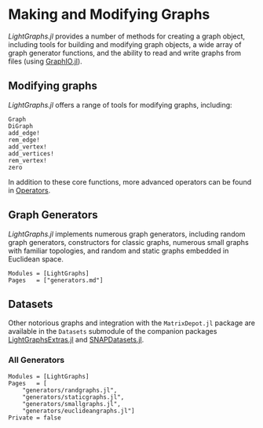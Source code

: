 # Making and Modifying Graphs

*LightGraphs.jl* provides a number of methods for creating a graph object,
including tools for building and modifying graph objects, a wide array of graph
generator functions, and the ability to read and write graphs from files
(using [GraphIO.jl](https://github.com/JuliaGraphs/GraphIO.jl)).


## Modifying graphs

*LightGraphs.jl* offers a range of tools for modifying graphs, including:

```@docs
Graph
DiGraph
add_edge!
rem_edge!
add_vertex!
add_vertices!
rem_vertex!
zero
```

In addition to these core functions, more advanced operators can be found in [Operators](@ref).

## Graph Generators

*LightGraphs.jl* implements numerous graph generators, including random graph generators, constructors for classic graphs, numerous small graphs with familiar topologies, and random and static graphs embedded in Euclidean space.

```@index
Modules = [LightGraphs]
Pages   = ["generators.md"]
```

## Datasets

Other notorious graphs and integration with the `MatrixDepot.jl` package are available in the `Datasets` submodule of the companion packages [LightGraphsExtras.jl](https://github.com/JuliaGraphs/LightGraphsExtras.jl) and [SNAPDatasets.jl](https://github.com/JuliaGraphs/SNAPDatasets.jl).

### All Generators

```@autodocs
Modules = [LightGraphs]
Pages   = [
    "generators/randgraphs.jl",
    "generators/staticgraphs.jl",
    "generators/smallgraphs.jl",
    "generators/euclideangraphs.jl"]
Private = false
```
